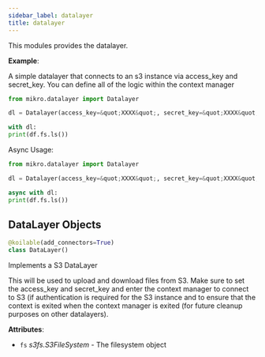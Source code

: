 ```yaml
---
sidebar_label: datalayer
title: datalayer
---
```


This modules provides the datalayer.

**Example**:

  
  A simple datalayer that connects to an s3 instance via access_key and secret_key.
  You can define all of the logic within the context manager
  
  ```python
  from mikro.datalayer import Datalayer
  
  dl = Datalayer(access_key=&quot;XXXX&quot;, secret_key=&quot;XXXX&quot;, endpoint_url=&quot;s3.amazonaws.com&quot;)
  
  with dl:
  print(df.fs.ls())
  
  ```
  
  Async Usage:
  
  ```python
  from mikro.datalayer import Datalayer
  
  dl = Datalayer(access_key=&quot;XXXX&quot;, secret_key=&quot;XXXX&quot;, endpoint_url=&quot;s3.amazonaws.com&quot;)
  
  async with dl:
  print(df.fs.ls())
  
  ```

## DataLayer Objects

```python
@koilable(add_connectors=True)
class DataLayer()
```

Implements a S3 DataLayer

This will be used to upload and download files from S3.
Make sure to set the access_key and secret_key and enter the context
manager to connect to S3 (if authentication is required for the S3 instance
and to ensure that the context is exited when the context manager is exited
(for future cleanup purposes on other datalayers).

**Attributes**:

- `fs` _s3fs.S3FileSystem_ - The filesystem object

